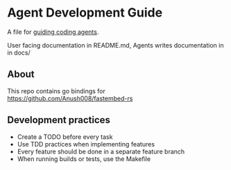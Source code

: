 # Agent Development Guide

A file for [guiding coding agents](https://agents.md/).

User facing documentation in README.md, Agents writes documentation in in docs/

## About

This repo contains go bindings for https://github.com/Anush008/fastembed-rs

## Development practices

* Create a TODO before every task
* Use TDD practices when implementing features
* Every feature should be done in a separate feature branch
* When running builds or tests, use the Makefile
